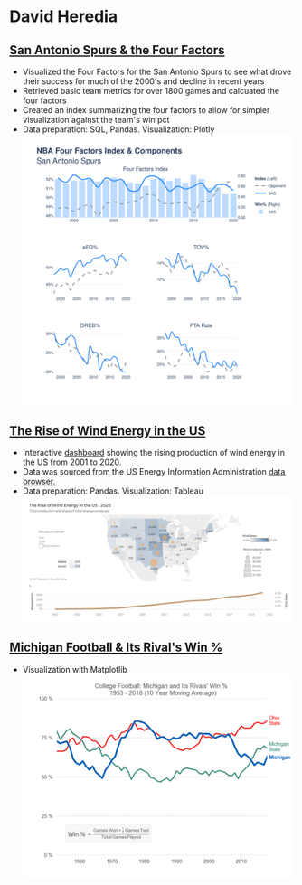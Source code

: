 # David Heredia

## [San Antonio Spurs & the Four Factors](https://github.com/david-heredia/portfolio-projects/tree/main/nba-four-factors)
- Visualized the Four Factors for the San Antonio Spurs to see what drove their success for much of the 2000's and decline in recent years
- Retrieved basic team metrics for over 1800 games and calcuated the four factors
- Created an index summarizing the four factors to allow for simpler visualization against the team's win pct
- Data preparation: SQL, Pandas. Visualization: Plotly
![](/nba-four-factors/ffindex.svg)

## [The Rise of Wind Energy in the US](https://github.com/david-heredia/portfolio-projects/tree/main/us-wind)
- Interactive [dashboard](https://public.tableau.com/views/USWindProduction/USWindEnergy?:language=en-US&:display_count=n&:origin=viz_share_link) showing the rising production of wind energy in the US from 2001 to 2020.
- Data was sourced from the US Energy Information Administration [data browser.](https://www.eia.gov/electricity/data/browser/)
- Data preparation: Pandas. Visualization: Tableau
![](/us-wind/US-Wind-Energy.png)

## [Michigan Football & Its Rival's Win %](https://github.com/david-heredia/portfolio-projects/tree/main/michigan-football)
- Visualization with Matplotlib
![](/michigan-football/michigan-football-winpct.jpg)

